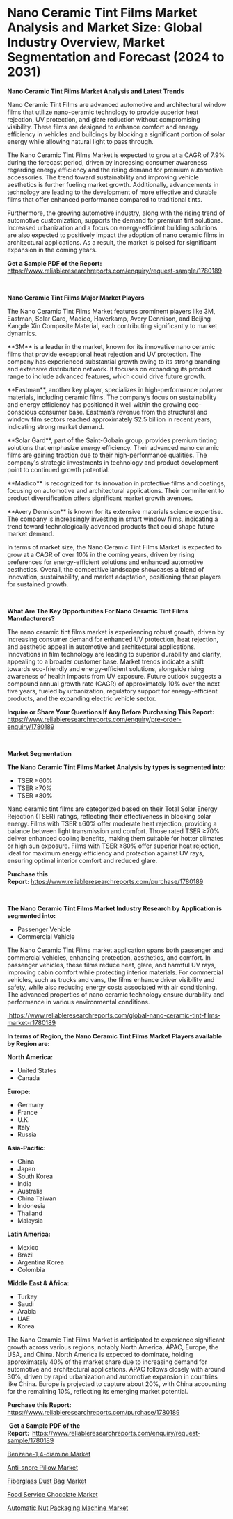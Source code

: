 <p><h1>Nano Ceramic Tint Films Market Analysis and Market Size: Global Industry Overview, Market Segmentation and Forecast (2024 to 2031)</h1></p><p><strong>Nano Ceramic Tint Films Market Analysis and Latest Trends</strong></p>
<p><p>Nano Ceramic Tint Films are advanced automotive and architectural window films that utilize nano-ceramic technology to provide superior heat rejection, UV protection, and glare reduction without compromising visibility. These films are designed to enhance comfort and energy efficiency in vehicles and buildings by blocking a significant portion of solar energy while allowing natural light to pass through.</p><p>The Nano Ceramic Tint Films Market is expected to grow at a CAGR of 7.9% during the forecast period, driven by increasing consumer awareness regarding energy efficiency and the rising demand for premium automotive accessories. The trend toward sustainability and improving vehicle aesthetics is further fueling market growth. Additionally, advancements in technology are leading to the development of more effective and durable films that offer enhanced performance compared to traditional tints. </p><p>Furthermore, the growing automotive industry, along with the rising trend of automotive customization, supports the demand for premium tint solutions. Increased urbanization and a focus on energy-efficient building solutions are also expected to positively impact the adoption of nano ceramic films in architectural applications. As a result, the market is poised for significant expansion in the coming years.</p></p>
<p><strong>Get a Sample PDF of the Report:&nbsp;</strong> <a href="https://www.reliableresearchreports.com/enquiry/request-sample/1780189?utm_campaign=7&utm_medium=2&utm_source=Github&utm_content=ia&utm_term=13102024&utm_id=nano-ceramic-tint-films">https://www.reliableresearchreports.com/enquiry/request-sample/1780189</a></p>
<p>&nbsp;</p>
<p><strong>Nano Ceramic Tint Films Major Market Players</strong></p>
<p><p>The Nano Ceramic Tint Films Market features prominent players like 3M, Eastman, Solar Gard, Madico, Haverkamp, Avery Dennison, and Beijing Kangde Xin Composite Material, each contributing significantly to market dynamics.</p><p>**3M** is a leader in the market, known for its innovative nano ceramic films that provide exceptional heat rejection and UV protection. The company has experienced substantial growth owing to its strong branding and extensive distribution network. It focuses on expanding its product range to include advanced features, which could drive future growth.</p><p>**Eastman**, another key player, specializes in high-performance polymer materials, including ceramic films. The company’s focus on sustainability and energy efficiency has positioned it well within the growing eco-conscious consumer base. Eastman’s revenue from the structural and window film sectors reached approximately $2.5 billion in recent years, indicating strong market demand.</p><p>**Solar Gard**, part of the Saint-Gobain group, provides premium tinting solutions that emphasize energy efficiency. Their advanced nano ceramic films are gaining traction due to their high-performance qualities. The company's strategic investments in technology and product development point to continued growth potential.</p><p>**Madico** is recognized for its innovation in protective films and coatings, focusing on automotive and architectural applications. Their commitment to product diversification offers significant market growth avenues.</p><p>**Avery Dennison** is known for its extensive materials science expertise. The company is increasingly investing in smart window films, indicating a trend toward technologically advanced products that could shape future market demand.</p><p>In terms of market size, the Nano Ceramic Tint Films Market is expected to grow at a CAGR of over 10% in the coming years, driven by rising preferences for energy-efficient solutions and enhanced automotive aesthetics. Overall, the competitive landscape showcases a blend of innovation, sustainability, and market adaptation, positioning these players for sustained growth.</p></p>
<p>&nbsp;</p>
<p><strong>What Are The Key Opportunities For Nano Ceramic Tint Films Manufacturers?</strong></p>
<p><p>The nano ceramic tint films market is experiencing robust growth, driven by increasing consumer demand for enhanced UV protection, heat rejection, and aesthetic appeal in automotive and architectural applications. Innovations in film technology are leading to superior durability and clarity, appealing to a broader customer base. Market trends indicate a shift towards eco-friendly and energy-efficient solutions, alongside rising awareness of health impacts from UV exposure. Future outlook suggests a compound annual growth rate (CAGR) of approximately 10% over the next five years, fueled by urbanization, regulatory support for energy-efficient products, and the expanding electric vehicle sector.</p></p>
<p><strong>Inquire or Share Your Questions If Any Before Purchasing This Report:</strong> <a href="https://www.reliableresearchreports.com/enquiry/pre-order-enquiry/1780189?utm_campaign=7&utm_medium=2&utm_source=Github&utm_content=ia&utm_term=13102024&utm_id=nano-ceramic-tint-films">https://www.reliableresearchreports.com/enquiry/pre-order-enquiry/1780189</a></p>
<p>&nbsp;</p>
<p><strong>Market Segmentation</strong></p>
<p><strong>The Nano Ceramic Tint Films Market Analysis by types is segmented into:</strong></p>
<p><ul><li>TSER ≥60%</li><li>TSER ≥70%</li><li>TSER ≥80%</li></ul></p>
<p><p>Nano ceramic tint films are categorized based on their Total Solar Energy Rejection (TSER) ratings, reflecting their effectiveness in blocking solar energy. Films with TSER ≥60% offer moderate heat rejection, providing a balance between light transmission and comfort. Those rated TSER ≥70% deliver enhanced cooling benefits, making them suitable for hotter climates or high sun exposure. Films with TSER ≥80% offer superior heat rejection, ideal for maximum energy efficiency and protection against UV rays, ensuring optimal interior comfort and reduced glare.</p></p>
<p><strong>Purchase this Report:&nbsp;</strong><a href="https://www.reliableresearchreports.com/purchase/1780189?utm_campaign=7&utm_medium=2&utm_source=Github&utm_content=ia&utm_term=13102024&utm_id=nano-ceramic-tint-films">https://www.reliableresearchreports.com/purchase/1780189</a></p>
<p>&nbsp;</p>
<p><strong>The Nano Ceramic Tint Films Market Industry Research by Application is segmented into:</strong></p>
<p><ul><li>Passenger Vehicle</li><li>Commercial Vehicle</li></ul></p>
<p><p>The Nano Ceramic Tint Films market application spans both passenger and commercial vehicles, enhancing protection, aesthetics, and comfort. In passenger vehicles, these films reduce heat, glare, and harmful UV rays, improving cabin comfort while protecting interior materials. For commercial vehicles, such as trucks and vans, the films enhance driver visibility and safety, while also reducing energy costs associated with air conditioning. The advanced properties of nano ceramic technology ensure durability and performance in various environmental conditions.</p></p>
<p><a href="https://www.reliableresearchreports.com/global-nano-ceramic-tint-films-market-r1780189?utm_campaign=7&utm_medium=2&utm_source=Github&utm_content=ia&utm_term=13102024&utm_id=nano-ceramic-tint-films">&nbsp;https://www.reliableresearchreports.com/global-nano-ceramic-tint-films-market-r1780189</a></p>
<p><strong>In terms of Region, the Nano Ceramic Tint Films Market Players available by Region are:</strong></p>
<p>
    <p> <strong> North America: </strong>
        <ul>
            <li>United States</li>
            <li>Canada</li>
        </ul>
        </p> 
    <p> <strong> Europe: </strong>
        <ul>
            <li>Germany</li>
            <li>France</li>
            <li>U.K.</li>
            <li>Italy</li>
            <li>Russia</li>
        </ul>
        </p> 
    <p> <strong> Asia-Pacific: </strong>
        <ul>
            <li>China</li>
            <li>Japan</li>
            <li>South Korea</li>
            <li>India</li>
            <li>Australia</li>
            <li>China Taiwan</li>
            <li>Indonesia</li>
            <li>Thailand</li>
            <li>Malaysia</li>
        </ul>
        </p> 
    <p> <strong> Latin America: </strong>
        <ul>
            <li>Mexico</li>
            <li>Brazil</li>
            <li>Argentina Korea</li>
            <li>Colombia</li>
        </ul>
        </p> 
    <p> <strong> Middle East & Africa: </strong>
        <ul>
            <li>Turkey</li>
            <li>Saudi</li>
            <li>Arabia</li>
            <li>UAE</li>
            <li>Korea</li>
        </ul>
    </p>
    </p>
<p><p>The Nano Ceramic Tint Films Market is anticipated to experience significant growth across various regions, notably North America, APAC, Europe, the USA, and China. North America is expected to dominate, holding approximately 40% of the market share due to increasing demand for automotive and architectural applications. APAC follows closely with around 30%, driven by rapid urbanization and automotive expansion in countries like China. Europe is projected to capture about 20%, with China accounting for the remaining 10%, reflecting its emerging market potential.</p></p>
<p><strong>Purchase this Report: </strong><a href="https://www.reliableresearchreports.com/purchase/1780189?utm_campaign=7&utm_medium=2&utm_source=Github&utm_content=ia&utm_term=13102024&utm_id=nano-ceramic-tint-films">https://www.reliableresearchreports.com/purchase/1780189</a></p>
<p>&nbsp;<strong>Get a Sample PDF of the Report:&nbsp;&nbsp;</strong><a href="https://www.reliableresearchreports.com/enquiry/request-sample/1780189?utm_campaign=7&utm_medium=2&utm_source=Github&utm_content=ia&utm_term=13102024&utm_id=nano-ceramic-tint-films">https://www.reliableresearchreports.com/enquiry/request-sample/1780189</a></p>
<p><strong></strong></p>
<p><p><a href="https://www.linkedin.com/pulse/benzene-14-diamine-market-size-share-analysis-growth-trends-8xaqc?utm_campaign=7&utm_medium=2&utm_source=Github&utm_content=ia&utm_term=13102024&utm_id=nano-ceramic-tint-films">Benzene-1,4-diamine Market</a></p><p><a href="https://github.com/MarilynDouglas476/Market-Research-Report-List-1/blob/main/anti-snore-pillow-market.md?utm_campaign=7&utm_medium=2&utm_source=Github&utm_content=ia&utm_term=13102024&utm_id=nano-ceramic-tint-films">Anti-snore Pillow Market</a></p><p><a href="https://github.com/MelgarBasny/Market-Research-Report-List-1/blob/main/fiberglass-dust-bag-market.md?utm_campaign=7&utm_medium=2&utm_source=Github&utm_content=ia&utm_term=13102024&utm_id=nano-ceramic-tint-films">Fiberglass Dust Bag Market</a></p><p><a href="https://www.linkedin.com/pulse/food-service-chocolate-market-size-share-trends-analysis-4gd0e?utm_campaign=7&utm_medium=2&utm_source=Github&utm_content=ia&utm_term=13102024&utm_id=nano-ceramic-tint-films">Food Service Chocolate Market</a></p><p><a href="https://www.linkedin.com/pulse/automatic-nut-packaging-machine-market-research-report-forecast-espjf?utm_campaign=7&utm_medium=2&utm_source=Github&utm_content=ia&utm_term=13102024&utm_id=nano-ceramic-tint-films">Automatic Nut Packaging Machine Market</a></p></p>